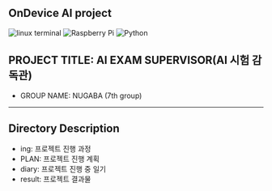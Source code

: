 ## OnDevice AI project
![linux terminal](https://img.shields.io/badge/LINUX-grey?style=flat&logo=Ubuntu&logoColor=orange)
![Raspberry Pi](https://img.shields.io/badge/Raspberry%20Pi_5-grey?logo=raspberrypi&logoColor=red)
![Python](https://img.shields.io/badge/Python_3.10?logo=#3776AB&logoColor=blue)
## PROJECT TITLE: AI EXAM SUPERVISOR(AI 시험 감독관)
* GROUP NAME: NUGABA (7th group)
----------------------------------

## Directory Description
* ing: 프로젝트 진행 과정
* PLAN: 프로젝트 진행 계획
* diary: 프로젝트 진행 중 일기
* result: 프로젝트 결과물

